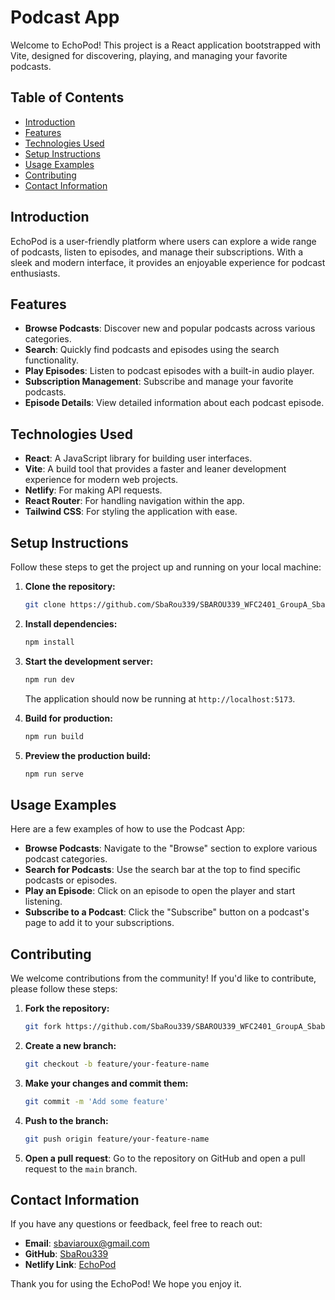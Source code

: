 # Podcast App

Welcome to EchoPod! This project is a React application bootstrapped with Vite, designed for discovering, playing, and managing your favorite podcasts.

## Table of Contents

- [Introduction](#introduction)
- [Features](#features)
- [Technologies Used](#technologies-used)
- [Setup Instructions](#setup-instructions)
- [Usage Examples](#usage-examples)
- [Contributing](#contributing)
- [Contact Information](#contact-information)

## Introduction

EchoPod is a user-friendly platform where users can explore a wide range of podcasts, listen to episodes, and manage their subscriptions. With a sleek and modern interface, it provides an enjoyable experience for podcast enthusiasts.

## Features

- **Browse Podcasts**: Discover new and popular podcasts across various categories.
- **Search**: Quickly find podcasts and episodes using the search functionality.
- **Play Episodes**: Listen to podcast episodes with a built-in audio player.
- **Subscription Management**: Subscribe and manage your favorite podcasts.
- **Episode Details**: View detailed information about each podcast episode.

## Technologies Used

- **React**: A JavaScript library for building user interfaces.
- **Vite**: A build tool that provides a faster and leaner development experience for modern web projects.
- **Netlify**: For making API requests.
- **React Router**: For handling navigation within the app.
- **Tailwind CSS**: For styling the application with ease.

## Setup Instructions

Follow these steps to get the project up and running on your local machine:

1. **Clone the repository:**

   ```bash
   git clone https://github.com/SbaRou339/SBAROU339_WFC2401_GroupA_SbabalweRoux_DJS11.git
   ```

2. **Install dependencies:**

   ```bash
   npm install
   ```

3. **Start the development server:**

   ```bash
   npm run dev
   ```

   The application should now be running at `http://localhost:5173`.

4. **Build for production:**

   ```bash
   npm run build
   ```

5. **Preview the production build:**

   ```bash
   npm run serve
   ```

## Usage Examples

Here are a few examples of how to use the Podcast App:

- **Browse Podcasts**: Navigate to the "Browse" section to explore various podcast categories.
- **Search for Podcasts**: Use the search bar at the top to find specific podcasts or episodes.
- **Play an Episode**: Click on an episode to open the player and start listening.
- **Subscribe to a Podcast**: Click the "Subscribe" button on a podcast's page to add it to your subscriptions.

## Contributing

We welcome contributions from the community! If you'd like to contribute, please follow these steps:

1. **Fork the repository:**

   ```bash
   git fork https://github.com/SbaRou339/SBAROU339_WFC2401_GroupA_SbabalweRoux_DJS11.git
   ```

2. **Create a new branch:**

   ```bash
   git checkout -b feature/your-feature-name
   ```

3. **Make your changes and commit them:**

   ```bash
   git commit -m 'Add some feature'
   ```

4. **Push to the branch:**

   ```bash
   git push origin feature/your-feature-name
   ```

5. **Open a pull request**: Go to the repository on GitHub and open a pull request to the `main` branch.

## Contact Information

If you have any questions or feedback, feel free to reach out:

- **Email**: sbaviaroux@gmail.com
- **GitHub**: [SbaRou339](https://github.com/SbaRou339/SBAROU339_WFC2401_GroupA_SbabalweRoux_DJS11.git)
- **Netlify Link**: [EchoPod](https://echopod1.netlify.app)

Thank you for using the EchoPod! We hope you enjoy it.